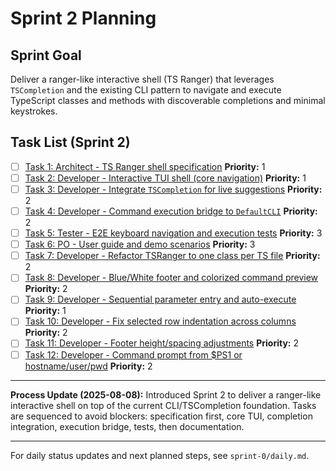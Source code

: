 # Sprint 2 Planning

## Sprint Goal
Deliver a ranger-like interactive shell (TS Ranger) that leverages `TSCompletion` and the existing CLI pattern to navigate and execute TypeScript classes and methods with discoverable completions and minimal keystrokes.

## Task List (Sprint 2)

- [ ] [Task 1: Architect - TS Ranger shell specification](./task-1.0-architect-ranger-spec.md)
  **Priority:** 1
- [ ] [Task 2: Developer - Interactive TUI shell (core navigation)](./task-1.1-developer-ranger-tui.md)
  **Priority:** 1
- [ ] [Task 3: Developer - Integrate `TSCompletion` for live suggestions](./task-1.2-developer-completion-integration.md)
  **Priority:** 2
- [ ] [Task 4: Developer - Command execution bridge to `DefaultCLI`](./task-1.3-developer-execution-bridge.md)
  **Priority:** 2
- [ ] [Task 5: Tester - E2E keyboard navigation and execution tests](./task-1.4-tester-e2e-tests.md)
  **Priority:** 3
- [ ] [Task 6: PO - User guide and demo scenarios](./task-1.5-po-user-guide.md)
  **Priority:** 3
- [ ] [Task 7: Developer - Refactor TSRanger to one class per TS file](./task-1.6-developer-refactor-tsranger.md)
  **Priority:** 2
- [ ] [Task 8: Developer - Blue/White footer and colorized command preview](./task-1.7-developer-footer-and-color-preview.md)
  **Priority:** 2
- [ ] [Task 9: Developer - Sequential parameter entry and auto-execute](./task-1.8-developer-parameter-entry.md)
  **Priority:** 1
- [ ] [Task 10: Developer - Fix selected row indentation across columns](./task-1.9-developer-fix-selected-row-indentation.md)
  **Priority:** 2
- [ ] [Task 11: Developer - Footer height/spacing adjustments](./task-2.0-developer-footer-height-and-spacing.md)
  **Priority:** 2
- [ ] [Task 12: Developer - Command prompt from $PS1 or hostname/user/pwd](./task-2.1-developer-command-prompt-ps1.md)
  **Priority:** 2

---

**Process Update (2025-08-08):**
Introduced Sprint 2 to deliver a ranger-like interactive shell on top of the current CLI/TSCompletion foundation. Tasks are sequenced to avoid blockers: specification first, core TUI, completion integration, execution bridge, tests, then documentation.

---

For daily status updates and next planned steps, see `sprint-0/daily.md`.